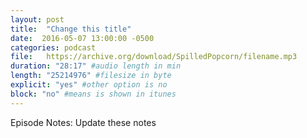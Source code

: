 ```yaml
---
layout: post
title:  "Change this title"
date:  2016-05-07 13:00:00 -0500
categories: podcast
file:   https://archive.org/download/SpilledPopcorn/filename.mp3
duration: "28:17" #audio length in min
length: "25214976" #filesize in byte
explicit: "yes" #other option is no
block: "no" #means is shown in itunes
---
```

Episode Notes:  Update these notes
